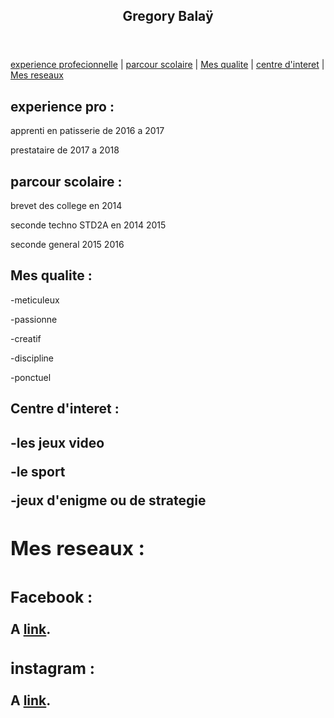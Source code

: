   <section>
  <header>
    <h1>Gregory Balaÿ</h1>
  </header>
  <nav>
  <a href="/experience pro/">experience profecionnelle</a> |
  <a href="/parcour scolaire/">parcour scolaire</a> |
  <a href="/Mes qualite/">Mes qualite</a> |
  <a href="/Centre d'interet/">centre d'interet</a> |
  <a href="/Mes reseaux/">Mes reseaux</a>
  
  <div ip="/experience professionnelle/">
 
   <h2>experience pro :</h2>
  
   <p>apprenti en patisserie de 2016 a 2017</p> 
   <p>prestataire de 2017 a 2018</p> 
  
  <div ip="/parcour scolaire/">
   <h2>parcour scolaire :</h2>
   <p>brevet des college en 2014</p>
   <p>seconde techno STD2A en 2014 2015</p>
   <p>seconde general 2015 2016</p>
   
   <div ip="/Mes qualite/">
  <h2>Mes qualite :</h2> 
   <p>-meticuleux</p> 
   <p>-passionne</p>
   <p>-creatif</p> 
   <p>-discipline</p>
   <p>-ponctuel</p>
    
   <div ip="/Centre d'interet/">
  <h2>Centre d'interet :<h2>  
   <p>-les jeux video</p> 
   <p> -le sport</p>
   <p> -jeux d'enigme ou de strategie</p>
  
  <div ip="/Mes resaux/">
  <h2>Mes reseaux :<h2>
   <h3>Facebook :</h3>
  <p>A <a href="https://www.facebook.com/gregory.balay.9">link</a>.</p>
   <h3>instagram :</h3>
  <p>A <a href="https://www.instagram.com/diyu_yao/">link</a>.</p>
    </nav>
   </section>
